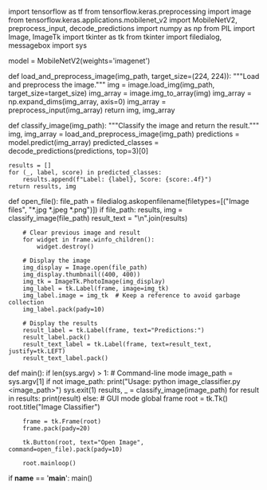 import tensorflow as tf
from tensorflow.keras.preprocessing import image
from tensorflow.keras.applications.mobilenet_v2 import MobileNetV2, preprocess_input, decode_predictions
import numpy as np
from PIL import Image, ImageTk
import tkinter as tk
from tkinter import filedialog, messagebox
import sys

model = MobileNetV2(weights='imagenet')

def load_and_preprocess_image(img_path, target_size=(224, 224)):
    """Load and preprocess the image."""
    img = image.load_img(img_path, target_size=target_size)
    img_array = image.img_to_array(img)
    img_array = np.expand_dims(img_array, axis=0)
    img_array = preprocess_input(img_array)
    return img, img_array

def classify_image(img_path):
    """Classify the image and return the result."""
    img, img_array = load_and_preprocess_image(img_path)
    predictions = model.predict(img_array)
    predicted_classes = decode_predictions(predictions, top=3)[0]
    
    results = []
    for (_, label, score) in predicted_classes:
        results.append(f"Label: {label}, Score: {score:.4f}")
    return results, img

def open_file():
    file_path = filedialog.askopenfilename(filetypes=[("Image files", "*.jpg *.jpeg *.png")])
    if file_path:
        results, img = classify_image(file_path)
        result_text = "\n".join(results)

        # Clear previous image and result
        for widget in frame.winfo_children():
            widget.destroy()

        # Display the image
        img_display = Image.open(file_path)
        img_display.thumbnail((400, 400))
        img_tk = ImageTk.PhotoImage(img_display)
        img_label = tk.Label(frame, image=img_tk)
        img_label.image = img_tk  # Keep a reference to avoid garbage collection
        img_label.pack(pady=10)

        # Display the results
        result_label = tk.Label(frame, text="Predictions:")
        result_label.pack()
        result_text_label = tk.Label(frame, text=result_text, justify=tk.LEFT)
        result_text_label.pack()

def main():
    if len(sys.argv) > 1:
        # Command-line mode
        image_path = sys.argv[1]
        if not image_path:
            print("Usage: python image_classifier.py <image_path>")
            sys.exit(1)
        results, _ = classify_image(image_path)
        for result in results:
            print(result)
    else:
        # GUI mode
        global frame
        root = tk.Tk()
        root.title("Image Classifier")

        frame = tk.Frame(root)
        frame.pack(pady=20)

        tk.Button(root, text="Open Image", command=open_file).pack(pady=10)

        root.mainloop()

if __name__ == '__main__':
    main()
